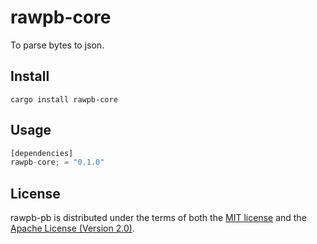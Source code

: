 # rawpb-core

To parse bytes to json.

## Install

`cargo install rawpb-core`

## Usage

```rust 
[dependencies]
rawpb-core; = "0.1.0"
```

## License

rawpb-pb is distributed under the terms of both the [MIT license](../LICENSE-MIT) and the [Apache License (Version 2.0)](../LICENSE-APACHE).